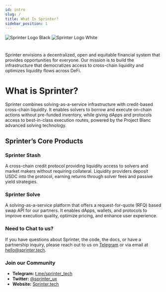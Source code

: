 ```yaml
---
id: intro
slug: /
title: What Is Sprinter?
sidebar_position: 1
---
```


<div class="logo-container">
  <img src="/img/sprinter-header.png" class="logo-light-mode" alt="Sprinter Logo Black" />
  <img src="/img/sprinter-header.png" class="logo-dark-mode" alt="Sprinter Logo White" />
</div>

#

Sprinter envisions a decentralized, open and equitable financial system that provides opportunities for everyone. Our mission is to build the infrastructure that democratizes access to cross-chain liquidity and optimizes liquidity flows across DeFi.

# What is Sprinter?

Sprinter combines solving-as-a-service infrastructure with credit-based cross-chain liquidity. It enables solvers to borrow and execute on-chain actions without pre-funded inventory, while giving dApps and protocols access to best-in-class execution routes, powered by the Project Blanc advanced solving technology.

## Sprinter’s Core Products

### Sprinter Stash

A cross-chain credit protocol providing liquidity access to solvers and market makers without requiring collateral. Liquidity providers deposit USDC into the protocol, earning returns through solver fees and passive yield strategies.

### Sprinter Solve

A solving-as-a-service platform that offers a request-for-quote (RFQ) based swap API for our partners. It enables dApps, wallets, and protocols to improve execution quality, optimize pricing, and enhance user experience.

### Need to Chat to us?

If you have questions about Sprinter, the code, the docs, or have a partnership inquiry, please reach out to us on [Telegram](https://t.me/sprinter_tech/1) or via email at [hello@sprinter.tech](mailto:hello@sprinter.tech).

### Join our Community

- **Telegram:** [t.me/sprinter_tech](https://t.me/sprinter_tech)
- **Twitter:** [@sprinter_ux](https://twitter.com/sprinter_ux)
- **Website:** [Sprinter.tech](https://sprinter.tech)

